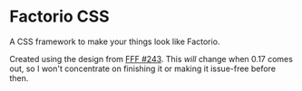 # Factorio CSS
A CSS framework to make your things look like Factorio.

Created using the design from [FFF #243](https://www.factorio.com/blog/post/fff-243). This *will* change when 0.17 comes out, so I won't concentrate on finishing it or making it issue-free before then.